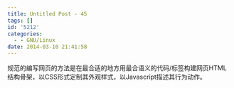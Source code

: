 ```yaml
---
title: Untitled Post - 45
tags: []
id: '5212'
categories:
  - - GNU/Linux
date: 2014-03-10 21:41:58
---
```


规范的编写网页的方法是在最合适的地方用最合语义的代码/标签构建网页HTML结构骨架，以CSS形式定制其外观样式，以Javascript描述其行为动作。